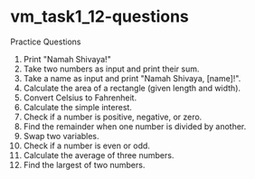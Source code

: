 # vm_task1_12-questions
Practice Questions

1. Print "Namah Shivaya!"
2. Take two numbers as input and print their sum.
3. Take a name as input and print "Namah Shivaya, [name]!".
4. Calculate the area of a rectangle (given length and width).
5. Convert Celsius to Fahrenheit.
6. Calculate the simple interest.
7. Check if a number is positive, negative, or zero.
8. Find the remainder when one number is divided by another.
9. Swap two variables.
10. Check if a number is even or odd.
11. Calculate the average of three numbers.
12. Find the largest of two numbers.

